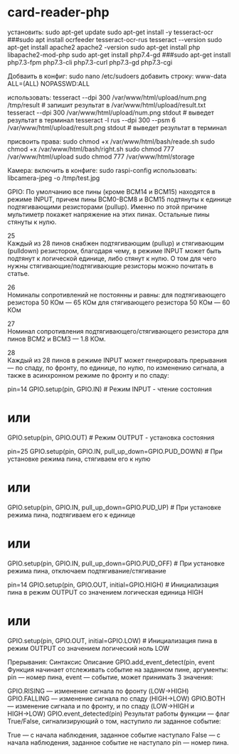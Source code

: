 # card-reader-php

установить:
  sudo apt-get update
  sudo apt-get install -y tesseract-ocr
  ###sudo apt install ocrfeeder tesseract-ocr-rus
  tesseract --version
  sudo apt-get install apache2
  apache2 -version
  sudo apt-get install php libapache2-mod-php
  sudo apt-get install php7.4-gd
  ###sudo apt-get install php7.3-fpm php7.3-cli php7.3-curl php7.3-gd php7.3-cgi

Добваить в конфиг:
  sudo nano /etc/sudoers
  добавить строку:
    www-data ALL=(ALL) NOPASSWD:ALL


использовать:
  tesseract --dpi 300 /var/www/html/upload/num.png /tmp/result   # запишит результат в  /var/www/html/upload/result.txt
  tesseract --dpi 300 /var/www/html/upload/num.png stdout        # выведет результат в терминал
  tesseract -l rus  --dpi 300 --psm 6 /var/www/html/upload/result.png stdout  # выведет результат в терминал

присвоить права:
  sudo chmod +x /var/www/html/bash/reade.sh
  sudo chmod +x /var/www/html/bash/right.sh
  sudo chmod 777 /var/www/html/upload
  sudo chmod 777 /var/www/html/storage

Камера:
  включить в конфиге:
    sudo raspi-config
  использовать:   
    libcamera-jpeg -o /tmp/test.jpg


GPIO:
  По умолчанию все пины (кроме BCM14 и BCM15) находятся в режиме INPUT, причем пины BCM0-BCM8 и BCM15 подтянуты к единице подтягивающими резисторами (pullup). Именно по этой причине мультиметр покажет напряжение на этих пинах. Остальные пины стянуты к нулю.

  25		
  Каждый из 28 пинов снабжен подтягивающим (pullup) и стягивающим (pulldown) резистором, благодаря чему, в режиме INPUT может быть подтянут к логической единице, либо стянут к нулю.
  О том для чего нужны стягивающие/подтягивающие резисторы можно почитать в статье.

  26		
  Номиналы сопротивлений не постоянны и равны:
  для подтягивающего резистора 50 КОм — 65 КОм
  для стягивающего резистора 50 КОм — 60 КОм

  27		
  Номинал сопротивления подтягивающего/стягивающего резистора для пинов BCM2 и BCM3 — 1.8 КОм.

  28		
  Каждый из 28 пинов в режиме INPUT может генерировать прерывания — по спаду, по фронту, по единице, по нулю, по изменению сигнала, а также в асинхронном режиме по фронту и по спаду:

  pin=14
  GPIO.setup(pin, GPIO.IN)  # Режим INPUT - чтение состояния
  # или
  GPIO.setup(pin, GPIO.OUT) # Режим OUTPUT - установка состояния

  pin=25
  GPIO.setup(pin, GPIO.IN, pull_up_down=GPIO.PUD_DOWN) # При установке режима пина, стягиваем его к нулю
  # или
  GPIO.setup(pin, GPIO.IN, pull_up_down=GPIO.PUD_UP)   # При установке режима пина, подтягиваем его к единице
  # или
  GPIO.setup(pin, GPIO.IN, pull_up_down=GPIO.PUD_OFF)  # При установке режима пина, отключаем подтягивание/стягивание

  pin=14
  GPIO.setup(pin, GPIO.OUT, initial=GPIO.HIGH)  # Инициализация пина в режим OUTPUT со значением логическая единица HIGH
  # или
  GPIO.setup(pin, GPIO.OUT, initial=GPIO.LOW)   # Инициализация пина в режим OUTPUT со значением логический ноль LOW


Прерывания:
  Синтаксис	Описание
  GPIO.add_event_detect(pin, event	Функция начинает отслеживать событие на заданном пине, аргументы:
  pin — номер пина,
  event — событие, может принимать 3 значения:

  GPIO.RISING — изменение сигнала по фронту (LOW→HIGH)
  GPIO.FALLING — изменение сигнала по спаду (HIGH→LOW)
  GPIO.BOTH — изменение сигнала и по фронту, и по спаду (LOW→HIGH и HIGH→LOW)
  GPIO.event_detected(pin)	Результат работы функции — флаг True/False, сигнализирующий о том, наступило ли заданное событие:

  True — с начала наблюдения, заданное событие наступало
  False — с начала наблюдения, заданное событие не наступало
  pin — номер пина.
